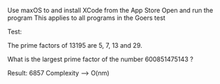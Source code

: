 Use maxOS to and install XCode from the App Store
Open and run the program
This applies to all programs in the Goers test



Test: 

The prime factors of 13195 are 5, 7, 13 and 29.

What is the largest prime factor of the number 600851475143 ?


Result:
6857
Complexity --> O(nm)


